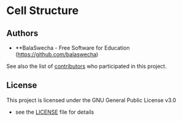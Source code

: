# Cell Structure

## Authors

* **BalaSwecha - Free Software for Education (https://github.com/balaswecha)

See also the list of [contributors](https://github.com/balaswecha/cell-structure/graphs/contributors) who participated in this project.

## License

This project is licensed under the GNU General Public License v3.0
 - see the [LICENSE](LICENSE) file for details

